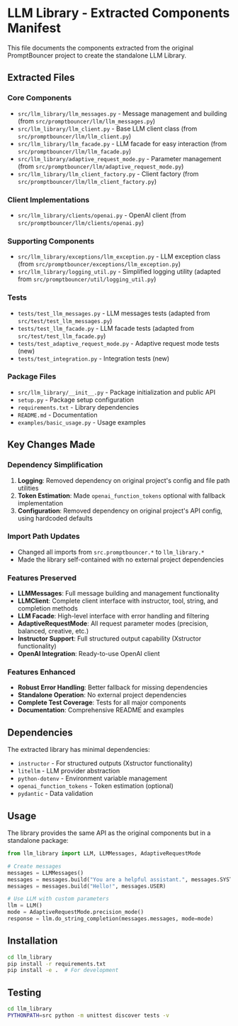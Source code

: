 # LLM Library - Extracted Components Manifest

This file documents the components extracted from the original PromptBouncer project to create the standalone LLM Library.

## Extracted Files

### Core Components
- `src/llm_library/llm_messages.py` - Message management and building (from `src/promptbouncer/llm/llm_messages.py`)
- `src/llm_library/llm_client.py` - Base LLM client class (from `src/promptbouncer/llm/llm_client.py`)
- `src/llm_library/llm_facade.py` - LLM facade for easy interaction (from `src/promptbouncer/llm/llm_facade.py`)
- `src/llm_library/adaptive_request_mode.py` - Parameter management (from `src/promptbouncer/llm/adaptive_request_mode.py`)
- `src/llm_library/llm_client_factory.py` - Client factory (from `src/promptbouncer/llm/llm_client_factory.py`)

### Client Implementations
- `src/llm_library/clients/openai.py` - OpenAI client (from `src/promptbouncer/llm/clients/openai.py`)

### Supporting Components
- `src/llm_library/exceptions/llm_exception.py` - LLM exception class (from `src/promptbouncer/exceptions/llm_exception.py`)
- `src/llm_library/logging_util.py` - Simplified logging utility (adapted from `src/promptbouncer/util/logging_util.py`)

### Tests
- `tests/test_llm_messages.py` - LLM messages tests (adapted from `src/test/test_llm_messages.py`)
- `tests/test_llm_facade.py` - LLM facade tests (adapted from `src/test/test_llm_facade.py`)
- `tests/test_adaptive_request_mode.py` - Adaptive request mode tests (new)
- `tests/test_integration.py` - Integration tests (new)

### Package Files
- `src/llm_library/__init__.py` - Package initialization and public API
- `setup.py` - Package setup configuration
- `requirements.txt` - Library dependencies
- `README.md` - Documentation
- `examples/basic_usage.py` - Usage examples

## Key Changes Made

### Dependency Simplification
1. **Logging**: Removed dependency on original project's config and file path utilities
2. **Token Estimation**: Made `openai_function_tokens` optional with fallback implementation
3. **Configuration**: Removed dependency on original project's API config, using hardcoded defaults

### Import Path Updates
- Changed all imports from `src.promptbouncer.*` to `llm_library.*`
- Made the library self-contained with no external project dependencies

### Features Preserved
- **LLMMessages**: Full message building and management functionality
- **LLMClient**: Complete client interface with instructor, tool, string, and completion methods
- **LLM Facade**: High-level interface with error handling and filtering
- **AdaptiveRequestMode**: All request parameter modes (precision, balanced, creative, etc.)
- **Instructor Support**: Full structured output capability (Xstructor functionality)
- **OpenAI Integration**: Ready-to-use OpenAI client

### Features Enhanced
- **Robust Error Handling**: Better fallback for missing dependencies
- **Standalone Operation**: No external project dependencies
- **Complete Test Coverage**: Tests for all major components
- **Documentation**: Comprehensive README and examples

## Dependencies

The extracted library has minimal dependencies:
- `instructor` - For structured outputs (Xstructor functionality)
- `litellm` - LLM provider abstraction
- `python-dotenv` - Environment variable management
- `openai_function_tokens` - Token estimation (optional)
- `pydantic` - Data validation

## Usage

The library provides the same API as the original components but in a standalone package:

```python
from llm_library import LLM, LLMMessages, AdaptiveRequestMode

# Create messages
messages = LLMMessages()
messages = messages.build("You are a helpful assistant.", messages.SYSTEM)
messages = messages.build("Hello!", messages.USER)

# Use LLM with custom parameters
llm = LLM()
mode = AdaptiveRequestMode.precision_mode()
response = llm.do_string_completion(messages.messages, mode=mode)
```

## Installation

```bash
cd llm_library
pip install -r requirements.txt
pip install -e .  # For development
```

## Testing

```bash
cd llm_library
PYTHONPATH=src python -m unittest discover tests -v
```